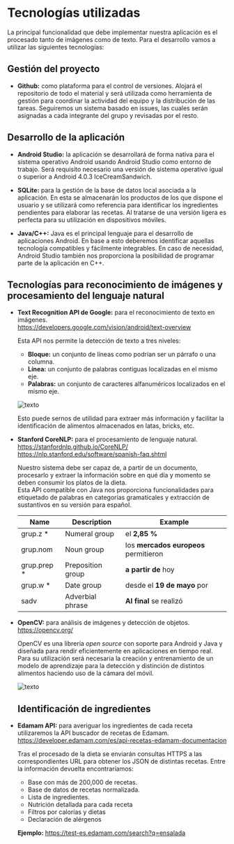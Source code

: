 # Tecnologías utilizadas

La principal funcionalidad que debe implementar nuestra aplicación es el procesado tanto de imágenes como de texto.
Para el desarrollo vamos a utilizar las siguientes tecnologías:

## Gestión del proyecto

- **Github:** como plataforma para el control de versiones. Alojará el repositorio de todo el material y será utilizada como
  herramienta de gestión para coordinar la actividad del equipo y la distribución de las tareas. Seguiremos un sistema basado
  en issues, las cuales serán asignadas a cada integrante del grupo y revisadas por el resto.

## Desarrollo de la aplicación

- **Android Studio:** la aplicación se desarrollará de forma nativa para el sistema operativo Android usando Android Studio
  como entorno de trabajo. Será requisito necesario una versión de sistema operativo igual o superior a Android 4.0.3 
  IceCreamSandwich.

- **SQLite:** para la gestión de la base de datos local asociada a la aplicación. En esta se almacenarán los productos de los
  que dispone el usuario y se utilizará como referencia para identificar los ingredientes pendientes para elaborar las recetas.
  Al tratarse de una versión ligera es perfecta para su utilización en dispositivos móviles.
  
- **Java/C++:** Java es el principal lenguaje para el desarrollo de aplicaciones Android. En base a esto deberemos identificar
  aquellas tecnología compatibles y fácilmente integrables. En caso de necesidad, Android Studio también nos proporciona la
  posibilidad de programar parte de la aplicación en C++.
  
## Tecnologías para reconocimiento de imágenes y procesamiento del lenguaje natural
  
- **Text Recognition API de Google:** para el reconocimiento de texto en imágenes.<br/>
  https://developers.google.com/vision/android/text-overview
  
  Esta API nos permite la detección de texto a tres niveles:
  - **Bloque:** un conjunto de líneas como podrían ser un párrafo o una columna.
  - **Línea:** un conjunto de palabras contiguas localizadas en el mismo eje.
  - **Palabras:** un conjunto de caracteres alfanuméricos localizados en el mismo eje.
  
  ![texto](https://developers.google.com/vision/images/text-structure.png)
  
  Esto puede sernos de utilidad para extraer más información y facilitar la identificación de alimentos almacenados en latas,
  bricks, etc.

- **Stanford CoreNLP:** para el procesamiento de lenguaje natural.<br/>
  https://stanfordnlp.github.io/CoreNLP/ <br/>
  https://nlp.stanford.edu/software/spanish-faq.shtml
  
  Nuestro sistema debe ser capaz de, a partir de un documento, procesarlo y extraer la información sobre en qué día y momento se
  deben consumir los platos de la dieta. <br/>
  Esta API compatible con Java nos proporciona funcionalidades para etiquetado de palabras en categorías gramaticales y
  extracción de sustantivos en su versión para español.
  
  | Name  | Description | Example |
  | ------------- | ------------- | ------------- |
  | grup.z *  | Numeral group  | el **2,85 %**  |
  | grup.nom  | Noun group  | los **mercados europeos** permitieron  |
  | grup.prep *  | Preposition group  | **a partir de** hoy  |
  | grup.w *  | Date group  | desde el **19 de mayo** por  |
  | sadv  | Adverbial phrase  | **Al final** se realizó  |
  
- **OpenCV:** para análisis de imágenes y detección de objetos.<br/>
  https://opencv.org/
  
  OpenCV es una librería *open source* con soporte para Android y Java y diseñada para rendir eficientemente en aplicaciones
  en tiempo real. Para su utilización será necesaria la creación y entrenamiento de un modelo de aprendizaje para la detección
  y distinción de distintos alimentos haciendo uso de la cámara del móvil.
 
  ![texto](http://answers.opencv.org/upfiles/14285711591298042.png)
  
  ## Identificación de ingredientes
  
- **Edamam API:** para averiguar los ingredientes de cada receta utilizaremos la API buscador de recetas de Edamam.
  https://developer.edamam.com/es/api-recetas-edamam-documentacion

  Tras el procesado de la dieta se enviarán consultas HTTPS a las correspondientes URL para obtener los JSON de distintas
  recetas. Entre la información devuelta encontraríamos:
  
  - Base con más de 200,000 de recetas.
  - Base de datos de recetas normalizada.
  - Lista de ingredientes.
  - Nutrición detallada para cada receta
  - Filtros por calorías y dietas
  - Declaración de alérgenos
  
  **Ejemplo:** https://test-es.edamam.com/search?q=ensalada
